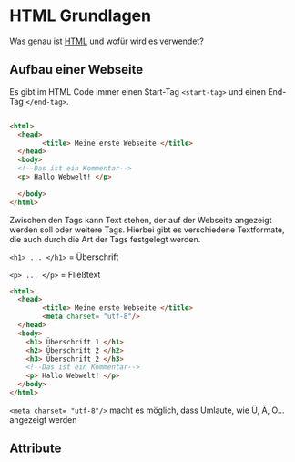# HTML Grundlagen

Was genau ist [HTML](https://de.wikipedia.org/wiki/Hypertext_Markup_Language) und wofür wird es verwendet? 

## Aufbau einer Webseite

Es gibt im HTML Code immer einen Start-Tag `<start-tag>` und einen End-Tag `</end-tag>`. 

```html

<html>
  <head>
        <title> Meine erste Webseite </title>
  </head>
  <body>
  <!--Das ist ein Kommentar-->
  <p> Hallo Webwelt! </p>
  
  </body>
</html>
```

Zwischen den Tags kann Text stehen, der auf der Webseite angezeigt werden soll oder weitere Tags.
Hierbei gibt es verschiedene Textformate, die auch durch die Art der Tags festgelegt werden.

`<h1> ... </h1>` = Überschrift

`<p> ... </p>` = Fließtext

``` html
<html>
  <head>
        <title> Meine erste Webseite </title>
        <meta charset= "utf-8"/>
  </head>
  <body>
    <h1> Überschrift 1 </h1>
    <h2> Überschrift 2 </h2>
    <h3> Überschrift 2 </h3>
    <!--Das ist ein Kommentar-->
    <p> Hallo Webwelt! </p>
  </body>
</html>
```

`<meta charset= "utf-8"/>` macht es möglich, dass Umlaute, wie Ü, Ä, Ö... angezeigt werden

## Attribute

